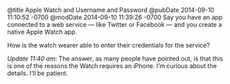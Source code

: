 @title Apple Watch and Username and Password
@pubDate 2014-09-10 11:10:52 -0700
@modDate 2014-09-10 11:39:26 -0700
Say you have an app connected to a web service — like Twitter or Facebook — and you create a native Apple Watch app.

How is the watch wearer able to enter their credentials for the service?

<i>Update 11:40 am</i>: The answer, as many people have pointed out, is that this is one of the reasons the Watch requires an iPhone. I’m curious about the details. I’ll be patient.
